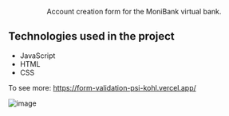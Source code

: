 
<p align="center">Account creation form for the MoniBank virtual bank.</p>

## Technologies used in the project
* JavaScript 
* HTML
* CSS

To see more:
https://form-validation-psi-kohl.vercel.app/

![image](https://github.com/guiquintero/formValidation/assets/62731566/f511e0ab-f351-4fa8-823a-9ca9c3b6845a)
